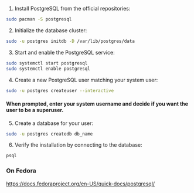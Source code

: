 1. Install PostgreSQL from the official repositories:
```bash
sudo pacman -S postgresql
```

2. Initialize the database cluster:
```bash
sudo -u postgres initdb -D /var/lib/postgres/data
```

3. Start and enable the PostgreSQL service:
```bash
sudo systemctl start postgresql
sudo systemctl enable postgresql
```

4. Create a new PostgreSQL user matching your system user:
```bash
sudo -u postgres createuser --interactive
```

#### When prompted, enter your system username and decide if you want the user to be a superuser.
5. Create a database for your user:
```bash
sudo -u postgres createdb db_name
```

6. Verify the installation by connecting to the database:
```bash
psql
```

### On Fedora
https://docs.fedoraproject.org/en-US/quick-docs/postgresql/
